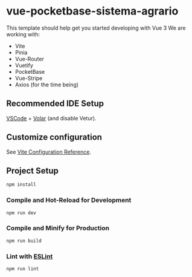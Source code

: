 # vue-pocketbase-sistema-agrario

This template should help get you started developing with Vue 3
We are working with:

- Vite
- Pinia
- Vue-Router
- Vuetify
- PocketBase
- Vue-Stripe
- Axios (for the time being)

## Recommended IDE Setup

[VSCode](https://code.visualstudio.com/) + [Volar](https://marketplace.visualstudio.com/items?itemName=Vue.volar) (and disable Vetur).

## Customize configuration

See [Vite Configuration Reference](https://vitejs.dev/config/).

## Project Setup

```sh
npm install
```

### Compile and Hot-Reload for Development

```sh
npm run dev
```

### Compile and Minify for Production

```sh
npm run build
```

### Lint with [ESLint](https://eslint.org/)

```sh
npm run lint
```
